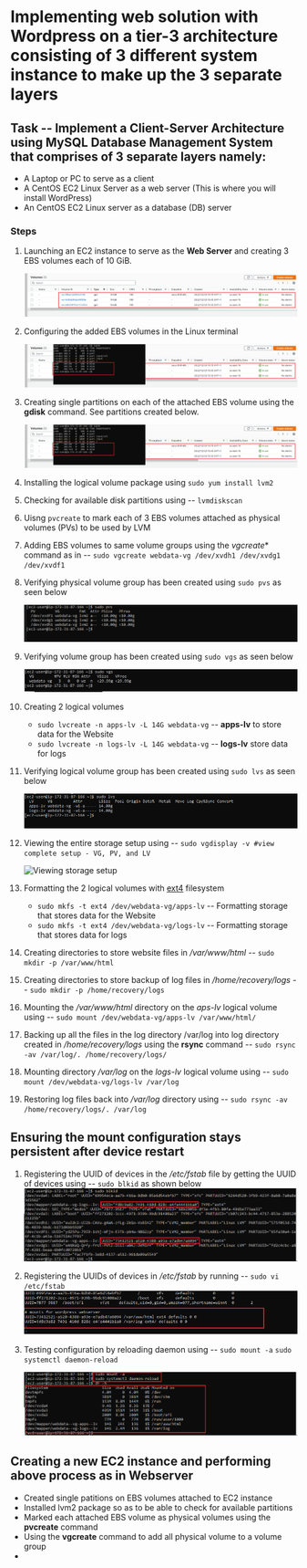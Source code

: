 #  Implementing web solution with Wordpress on a tier-3 architecture consisting of 3 different system instance to make up the 3 separate layers

## Task -- Implement a Client-Server Architecture using MySQL Database Management System that comprises of 3 separate layers namely:

- A Laptop or PC to serve as a client
- A CentOS EC2 Linux Server as a web server (This is where you will install WordPress)
- An CentOS EC2 Linux server as a database (DB) server

### Steps

1. Launching an EC2 instance to serve as the **Web Server** and creating 3 EBS volumes each of 10 GiB.

    ![Adding EBS volumes to EC2 instance](./images/adding-ebs-volumes.png)

2. Configuring the added EBS volumes in the Linux terminal

    ![Viewing partitions in EBS attached](./images/view-partitions-on--attached-EBS.png)

3. Creating single partitions on each of the attached EBS volume using the **gdisk** command. See partitions created below.

    ![Viewing created partitions in EBS attached](./images/view-partitions-on--attached-EBS.png)

4. Installing the logical volume package using `sudo yum install lvm2`

5. Checking for available disk partitions using -- `lvmdiskscan`

6. Uisng `pvcreate` to mark each of 3 EBS volumes attached as physical volumes (PVs) to be used by LVM

7. Adding EBS volumes to same volume groups using the *vgcreate** command as in -- `sudo vgcreate webdata-vg /dev/xvdh1 /dev/xvdg1 /dev/xvdf1`

8. Verifying physical volume group has been created using `sudo pvs` as seen below

    ![Viewing created physical volumes](./images/verifying-pvs.PNG)

8. Verifying volume group has been created using `sudo vgs` as seen below

    ![Viewing created partitions in EBS attached](./images/verifying-vg.PNG)

9. Creating 2 logical volumes
    - `sudo lvcreate -n apps-lv -L 14G webdata-vg` -- **apps-lv** to store data for the Website
    - `sudo lvcreate -n logs-lv -L 14G webdata-vg` -- **logs-lv** store data for logs

10. Verifying logical volume group has been created using `sudo lvs` as seen below

    ![Viewing logical volumes created](./images/verify-lvs.PNG)

11. Viewing the entire storage setup using -- `sudo vgdisplay -v #view complete setup - VG, PV, and LV`

    ![Viewing storage setup](./images)

12. Formatting the 2 logical volumes with [ext4](https://en.wikipedia.org/wiki/Ext4) filesystem
    - `sudo mkfs -t ext4 /dev/webdata-vg/apps-lv` -- Formatting storage that stores data for the Website 
    - `sudo mkfs -t ext4 /dev/webdata-vg/logs-lv` -- Formatting storage that stores data for logs

13. Creating directories to store website files in */var/www/html* -- `sudo mkdir -p /var/www/html`

14. Creating directories to store backup of log files in */home/recovery/logs* -- `sudo mkdir -p /home/recovery/logs`

15. Mounting the */var/www/html* directory on the *aps-lv* logical volume using -- `sudo mount /dev/webdata-vg/apps-lv /var/www/html/`

16. Backing up all the files in the log directory /var/log into log directory created in */home/recovery/logs* using the **rsync** command -- `sudo rsync -av /var/log/. /home/recovery/logs/`

17. Mounting directory */var/log* on the *logs-lv* logical volume using -- `sudo mount /dev/webdata-vg/logs-lv /var/log`

18. Restoring log files back into */var/log* directory using -- `sudo rsync -av /home/recovery/logs/. /var/log`


## Ensuring the mount configuration stays persistent after device restart

1. Registering the UUID of devices in the */etc/fstab* file by getting the UUID of devices using -- `sudo blkid` as shown below
    ![Checking UUIDs of devices](./images/checking-UUID-of-lvs.png)

2. Registering the UUIDs of devices in */etc/fstab* by running -- `sudo vi /etc/fstab`
    ![Registering UUIDs in fstab file](./images/registering-UUID-in-fstab.PNG)

3. Testing configuration by reloading daemon using -- 
    `sudo mount -a`
    `sudo systemctl daemon-reload`

    ![Verifying setup](./images/verifying-setup.PNG)


## Creating a new EC2 instance and performing above process as in Webserver

- Created single patitions on EBS volumes attached to EC2 instance
- Installed lvm2 package so as to be able to check for available partitions
- Marked each attached EBS volume as physical volumes using the **pvcreate** command
- Using the **vgcreate** command to add all physical volume to a volume group
- 





